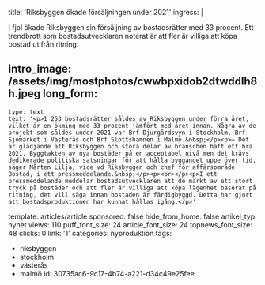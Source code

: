 title: 'Riksbyggen ökade försäljningen under 2021'
ingress: |
  <p>I fjol ökade Riksbyggen sin försäljning av bostadsrätter med 33 procent. Ett trendbrott som bostadsutvecklaren noterat är att fler är villiga att köpa bostad utifrån ritning.
  </p>
  
intro_image: /assets/img/mostphotos/cwwbpxidob2dtwddlh8h.jpeg
long_form:
  -
    type: text
    text: '<p>1 253 bostadsrätter såldes av Riksbyggen under förra året, vilket är en ökming med 33 procent jämfört med året innan. Några av de projekt som såldes under 2021 var Brf Djurgårdsvyn i Stockholm, Brf Sjömärket i Västerås och Brf Slottshamnen i Malmö.&nbsp;</p><p>– Det är glädjande att Riksbyggen och stora delar av branschen haft ett bra 2021. Byggtakten av nya bostäder på en acceptabel nivå men det krävs dedikerade politiska satsningar för att hålla byggandet uppe över tid, säger Mårten Lilja, vice vd Riksbyggen och chef för affärsområde Bostad, i ett pressmeddelande.&nbsp;</p><p><br></p><p>I ett pressmeddelande meddelar bostadsutvecklaren att de märkt av ett stort tryck på bostäder och att fler är villiga att köpa lägenhet baserat på ritning, det vill säga innan bostaden är färdigbyggd. Detta har gjort att bostadsproduktionen har kunnat hållas igång.</p>'
template: articles/article
sponsored: false
hide_from_home: false
artikel_typ: nyhet
views: 110
puff_font_size: 24
article_font_size: 24
topnews_font_size: 48
clicks: 0
link: '1'
categories: nyproduktion
tags:
  - riksbyggen
  - stockholm
  - västerås
  - malmö
id: 30735ac6-9c17-4b74-a221-d34c49e25fee
